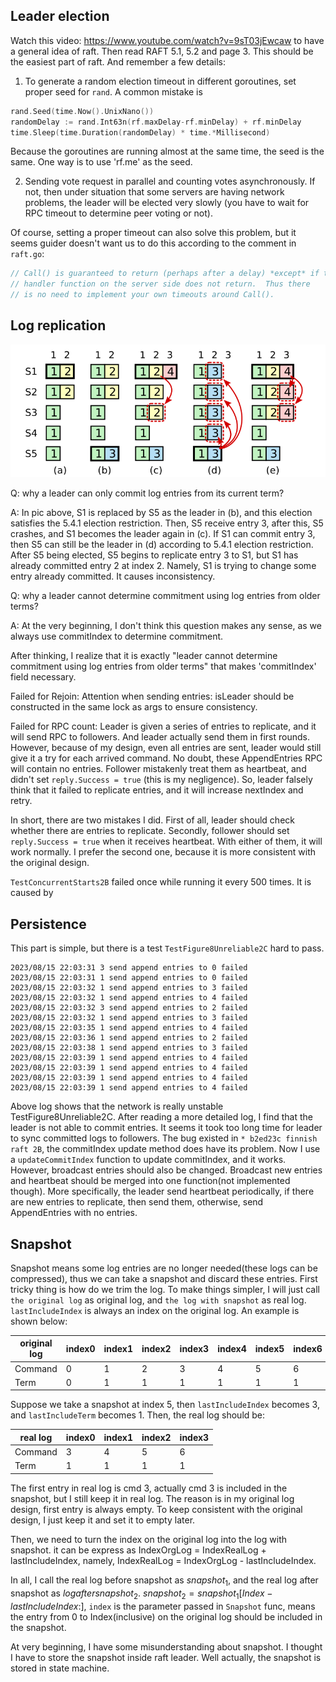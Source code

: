 
## Leader election
Watch this video: https://www.youtube.com/watch?v=9sT03jEwcaw to have a general idea of raft.
Then read RAFT 5.1, 5.2 and page 3.
This should be the easiest part of raft.
And remember a few details:

1. To generate a random election timeout in different goroutines, set proper seed for `rand`.
A common mistake is
```go
rand.Seed(time.Now().UnixNano())
randomDelay := rand.Int63n(rf.maxDelay-rf.minDelay) + rf.minDelay
time.Sleep(time.Duration(randomDelay) * time.*Millisecond)
```
Because the goroutines are running almost at the same time, the seed is the same.
One way is to use 'rf.me' as the seed.

2. Sending vote request in parallel and counting votes asynchronously.
If not, then under situation that some servers are having network problems, 
the leader will be elected very slowly (you have to wait for RPC timeout to determine peer voting or not). 

Of course, setting a proper timeout can also solve this problem, 
but it seems guider doesn't want us to do this according to the comment in `raft.go`:
```go
// Call() is guaranteed to return (perhaps after a delay) *except* if the
// handler function on the server side does not return.  Thus there
// is no need to implement your own timeouts around Call().
```

## Log replication
![img.png](img.png)

Q: why a leader can only commit log entries from its current term?

A: In pic above, S1 is replaced by S5 as the leader in (b), and this election satisfies the 5.4.1 election restriction.
Then, S5 receive entry 3, after this, S5 crashes, and S1 becomes the leader again in (c).
If S1 can commit entry 3, then S5 can still be the leader in (d) according to 5.4.1 election restriction.
After S5 being elected, S5 begins to replicate entry 3 to S1, but S1 has already committed entry 2 at index 2.
Namely, S1 is trying to change some entry already committed. It causes inconsistency.

Q: why a leader cannot determine commitment using log entries from older terms?

A: At the very beginning, I don't think this question makes any sense, as we always use commitIndex to determine commitment.  

After thinking, I realize that it is exactly "leader cannot determine commitment using log entries from older terms" 
that makes 'commitIndex' field necessary.

Failed for Rejoin:
Attention when sending entries: isLeader should be constructed in the same lock as args to ensure consistency.

Failed for RPC count:
Leader is given a series of entries to replicate, and it will send RPC to followers.
And leader actually send them in first rounds. However, because of my design, even all entries are sent, 
leader would still give it a try for each arrived command. No doubt, these AppendEntries RPC will contain no entries.
Follower mistakenly treat them as heartbeat, and didn't set `reply.Success = true` (this is my negligence).
So, leader falsely think that it failed to replicate entries, and it will increase nextIndex and retry.

In short, there are two mistakes I did. First of all, leader should check whether there are entries to replicate.
Secondly, follower should set `reply.Success = true` when it receives heartbeat. With either of them, it will work normally.
I prefer the second one, because it is more consistent with the original design.

`TestConcurrentStarts2B` failed once while running it every 500 times.
It is caused by  

## Persistence
This part is simple, but there is a test `TestFigure8Unreliable2C` hard to pass.
```log
2023/08/15 22:03:31 3 send append entries to 0 failed
2023/08/15 22:03:31 1 send append entries to 0 failed
2023/08/15 22:03:32 1 send append entries to 3 failed
2023/08/15 22:03:32 1 send append entries to 4 failed
2023/08/15 22:03:32 3 send append entries to 2 failed
2023/08/15 22:03:32 1 send append entries to 3 failed
2023/08/15 22:03:35 1 send append entries to 4 failed
2023/08/15 22:03:36 1 send append entries to 2 failed
2023/08/15 22:03:38 1 send append entries to 3 failed
2023/08/15 22:03:39 1 send append entries to 4 failed
2023/08/15 22:03:39 1 send append entries to 4 failed
2023/08/15 22:03:39 1 send append entries to 4 failed
2023/08/15 22:03:39 1 send append entries to 4 failed
```
Above log shows that the network is really unstable TestFigure8Unreliable2C.
After reading a more detailed log, I find that the leader is not able to commit entries.
It seems it took too long time for leader to sync committed logs to followers.
The bug existed in `* b2ed23c finnish raft 2B`, the commitIndex update method does have its problem.
Now I use a `updateCommitIndex` function to update commitIndex, and it works.
However, broadcast entries should also be changed. 
Broadcast new entries and heartbeat should be merged into one function(not implemented though). 
More specifically, the leader send heartbeat periodically, 
if there are new entries to replicate, then send them, otherwise, send AppendEntries with no entries.

## Snapshot
Snapshot means some log entries are no longer needed(these logs can be compressed), 
thus we can take a snapshot and discard these entries.
First tricky thing is how do we trim the log. 
To make things simpler, I will just call `the original log` as original log, and `the log with snapshot` as real log.
`lastIncludeIndex` is always an index on the original log.
An example is shown below:

| original log | index0 | index1 | index2 | index3 | index4 | index5 | index6 |
|--------------|--------|--------|--------|--------|--------|--------|--------|
| Command      | 0      | 1      | 2      | 3      | 4      | 5      | 6      |
| Term         | 0      | 1      | 1      | 1      | 1      | 1      | 1      |

Suppose we take a snapshot at index 5, then `lastIncludeIndex` becomes 3, and `lastIncludeTerm` becomes 1.
Then, the real log should be:

| real log | index0 | index1 | index2 | index3 |
|----------|--------|--------|--------|--------|
| Command  | 3      | 4      | 5      | 6      |
| Term     | 1      | 1      | 1      | 1      |

The first entry in real log is cmd 3, actually cmd 3 is included in the snapshot, but I still keep it in real log.
The reason is in my original log design, first entry is always empty.
To keep consistent with the original design, I just keep it and set it to empty later.

Then, we need to turn the index on the original log into the log with snapshot.
it can be express as IndexOrgLog = IndexRealLog + lastIncludeIndex, namely, IndexRealLog = IndexOrgLog - lastIncludeIndex.

In all, I call the real log before snapshot as $snapshot_1$, and the real log after snapshot as $log after snapshot_2$.
$snapshot_2 = snapshot_1[Index-lastIncludeIndex:]$, `index` is the parameter passed in `Snapshot` func, 
means the entry from 0 to Index(inclusive) on the original log should be included in the snapshot.


At very beginning, I have some misunderstanding about snapshot. I thought I have to store the snapshot inside raft leader.
Well actually, the snapshot is stored in state machine.

